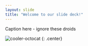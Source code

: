 ```yaml
---
layout: slide
title: "Welcome to our slide deck!"
---
```


Caption here - ignore these droids

![cooler-octocat](https://octodex.github.com/images/twenty-percent-cooler-octocat.png)
{: .center}
